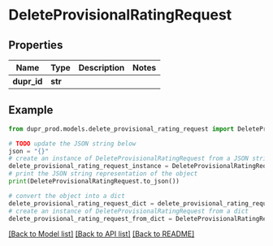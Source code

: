 # DeleteProvisionalRatingRequest


## Properties

Name | Type | Description | Notes
------------ | ------------- | ------------- | -------------
**dupr_id** | **str** |  | 

## Example

```python
from dupr_prod.models.delete_provisional_rating_request import DeleteProvisionalRatingRequest

# TODO update the JSON string below
json = "{}"
# create an instance of DeleteProvisionalRatingRequest from a JSON string
delete_provisional_rating_request_instance = DeleteProvisionalRatingRequest.from_json(json)
# print the JSON string representation of the object
print(DeleteProvisionalRatingRequest.to_json())

# convert the object into a dict
delete_provisional_rating_request_dict = delete_provisional_rating_request_instance.to_dict()
# create an instance of DeleteProvisionalRatingRequest from a dict
delete_provisional_rating_request_from_dict = DeleteProvisionalRatingRequest.from_dict(delete_provisional_rating_request_dict)
```
[[Back to Model list]](../README.md#documentation-for-models) [[Back to API list]](../README.md#documentation-for-api-endpoints) [[Back to README]](../README.md)


